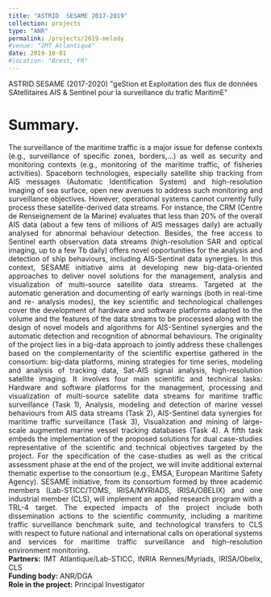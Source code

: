 ```yaml
---
title: "ASTRID  SESAME 2017-2019"
collection: projects
type: "ANR"
permalink: /projects/2019-melody
#venue: "IMT Atlantique"
date: 2019-10-01
#location: "Brest, FR"
---
```


ASTRID SESAME (2017-2020) "geStion et Exploitation des flux de données SAtellitaires AIS & Sentinel pour la surveillance du trafic MaritimE"

Summary. 
======
<div style="text-align: justify"> 
The surveillance of the maritime traffic is a major issue for defense contexts (e.g., surveillance of specific zones, borders,...) as well as security and monitoring contexts (e.g., monitoring of the maritime traffic, of fisheries activities). Spaceborn technologies, especially satellite ship tracking from AIS messages (Automatic Identification System) and high-resolution imaging of sea surface, open new avenues to address such monitoring and surveillance objectives. However, operational systems cannot currently fully process these satellite-derived data streams. For instance, the CRM (Centre de Renseignement de la Marine) evaluates that less than 20% of the overall AIS data (about a few tens of millions of AIS messages daily) are actually analysed for abnormal behaviour detection. Besides, the free access to Sentinel earth observation data streams (high-resolution SAR and optical imaging, up to a few Tb daily) offers novel opportunities for the analysis and detection of ship behaviours, including AIS-Sentinel data synergies.
In this context, SESAME initiative aims at developing new big-data-oriented approaches to deliver novel solutions for the management, analysis and visualization of multi-source satellite data streams. Targeted at the automatic generation and documenting of early warnings (both in real-time and re- analysis modes), the key scientific and technological challenges cover the development of hardware and software platforms adapted to the volume and the features of the data streams to be processed along with the design of novel models and algorithms for AIS-Sentinel synergies and the automatic detection and recognition of abnormal behaviours. The originality of the project lies in a big-data approach to jointly address these challenges based on the complementarity of the scientific expertise gathered in the consortium: big-data platforms, mining strategies for time series, modeling and analysis of tracking data, Sat-AIS signal analysis, high-resolution satellite imaging. It involves four main scientific and technical tasks: Hardware and software platforms for the management, processing and visualization of multi-source satellite data streams for maritime traffic surveillance (Task 1), Analysis, modeling and detection of marine vessel behaviours from AIS data streams (Task 2), AIS-Sentinel data synergies for maritime traffic surveillance (Task 3), Visualization and mining of large-scale augmented marine vessel tracking databases (Task 4). A fifth task embeds the implementation of the proposed solutions for dual case-studies representative of the scientific and technical objectives targeted by the project. For the specification of the case-studies as well as the critical assessment phase at the end of the project, we will invite additional external thematic expertise to the consortium (e.g., EMSA, European Maritime Safety Agency).
SESAME initiative, from its consortium formed by three academic members (Lab-STICC/TOMS, IRISA/MYRIADS, IRISA/OBELIX) and one industrial member (CLS), will implement an applied research program with a TRL-4 target. The expected impacts of the project include both dissemination actions to the scientific community, including a maritime traffic surveillance benchmark suite, and technological transfers to CLS with respect to future national and international calls on operational systems and services for maritime traffic surveillance and high-resolution environment monitoring. </div>

<div style="text-align: justify">
<strong> Partners:</strong>  IMT Atlantique/Lab-STICC, INRIA Rennes/Myriads, IRISA/Obelix, CLS
</div>
<div style="text-align: justify">
<strong> Funding body:</strong>  ANR/DGA
</div>
<div style="text-align: justify">
<strong> Role in the project:</strong>  Principal Investigator
</div>

